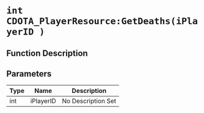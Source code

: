 # `int CDOTA_PlayerResource:GetDeaths(iPlayerID )`
## Function Description

## Parameters
Type|Name|Description
--|--|--
int|iPlayerID|No Description Set
